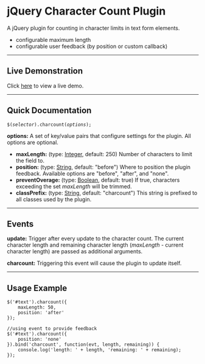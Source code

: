 # jQuery Character Count Plugin #

A jQuery plugin for counting in character limits in text form elements.

* configurable maximum length
* configurable user feedback (by position or custom callback)

---

## Live Demonstration ##

Click [here](http://craigmccoy.github.com/jquery-charcount/) to view a live demo.

---

## Quick Documentation ##

<code>$(*selector*).charcount(*options*);</code>

**options:** A set of key/value pairs that configure settings for the plugin.  All options are optional.

* **maxLength:** (type: <a href="http://docs.jquery.com/Types#Integer" target="_blank">Integer</a>, default: 250) Number of characters to limit the field to.
* **position:** (type: <a href="http://docs.jquery.com/Types#String" target="_blank">String</a>, default: "before") Where to position the plugin feedback.  Available options are "before", "after", and "none".
* **preventOverage:** (type: <a href="http://docs.jquery.com/Types#Boolean" target="_blank">Boolean</a>, default: true) If true, characters exceeding the set *maxLength* will be trimmed.
* **classPrefix:** (type: <a href="http://docs.jquery.com/Types#String" target="_blank">String</a>, default: "charcount") This string is prefixed to all classes used by the plugin.

---

## Events ##

**update:** Trigger after every update to the character count.  The current character length and remaining character length (*maxLength* - current character length) are passed as additional arguments.

**charcount:** Triggering this event will cause the plugin to update itself.

---

## Usage Example ##

	$('#text').charcount({
		maxLength: 50,
		position: 'after'
	});
	
	//using event to provide feedback
	$('#text').charcount({
		position: 'none'
	}).bind('charcount', function(evt, length, remaining)) { 
		console.log('length: ' + length, 'remaining: ' + remaining);
	});
